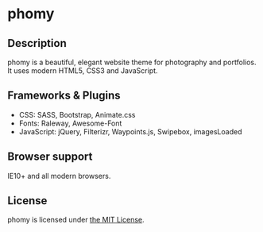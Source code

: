 # phomy

## Description
phomy is a beautiful, elegant website theme for photography and portfolios. It uses modern HTML5, CSS3 and JavaScript.

## Frameworks & Plugins
* CSS: SASS, Bootstrap, Animate.css
* Fonts: Raleway, Awesome-Font
* JavaScript: jQuery, Filterizr, Waypoints.js, Swipebox, imagesLoaded

## Browser support
IE10+ and all modern browsers.

## License
phomy is licensed under [the MIT License](https://opensource.org/licenses/MIT).
